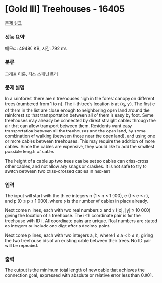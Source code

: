 # [Gold III] Treehouses - 16405 

[문제 링크](https://www.acmicpc.net/problem/16405) 

### 성능 요약

메모리: 49480 KB, 시간: 792 ms

### 분류

그래프 이론, 최소 스패닝 트리

### 문제 설명

<p>In a rainforest there are n treehouses high in the forest canopy on different trees (numbered from 1 to n). The i-th tree’s location is at (x<sub>i</sub>, y<sub>i</sub>). The first e of them in the list are close enough to neighboring open land around the rainforest so that transportation between all of them is easy by foot. Some treehouses may already be connected by direct straight cables through the air that can allow transport between them. Residents want easy transportation between all the treehouses and the open land, by some combination of walking (between those near the open land), and using one or more cables between treehouses. This may require the addition of more cables. Since the cables are expensive, they would like to add the smallest possible length of cable.</p>

<p>The height of a cable up two trees can be set so cables can criss-cross other cables, and not allow any snags or crashes. It is not safe to try to switch between two criss-crossed cables in mid-air!</p>

### 입력 

 <p>The input will start with the three integers n (1 ≤ n ≤ 1 000), e (1 ≤ e ≤ n), and p (0 ≤ p ≤ 1 000), where p is the number of cables in place already.</p>

<p>Next come n lines, each with two real numbers x and y (|x|, |y| ≤ 10 000) giving the location of a treehouse. The i-th coordinate pair is for the treehouse with ID i. All coordinate pairs are unique. Real numbers are stated as integers or include one digit after a decimal point.</p>

<p>Next come p lines, each with two integers a, b, where 1 ≤ a < b ≤ n, giving the two treehouse ids of an existing cable between their trees. No ID pair will be repeated.</p>

### 출력 

 <p>The output is the minimum total length of new cable that achieves the connection goal, expressed with absolute or relative error less than 0.001.</p>

